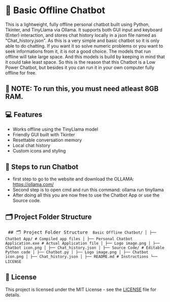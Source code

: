 # 🧠 Basic Offline Chatbot

This is a lightweight, fully offline personal chatbot built using Python, Tkinter, and TinyLlama via Ollama. It supports both GUI input and keyboard (Enter) interaction, and stores chat history locally in a json file named as "Chat_history.json".
As this is a very simple and basic chatbot so it is only able to do chatting. If you want it so solve numeric problems or you want to seek informations from it, it is not a good choice.
The models that run offline will take large space. And this models is build by keeping in mind that it could take least space. So this is the reason that this Chatbot is a Low Power Chatbot, but besides it you can run it in your own computer fully offline for free.

## 📝 NOTE: To run this, you must need atleast 8GB RAM.

## 💻 Features
- Works offline using the TinyLlama model
- Friendly GUI built with Tkinter
- Resettable conversation memory
- Local chat history
- Custom icons and styling

## 📶 Steps to run Chatbot
- first step to go to the website and download the OLLAMA: https://ollama.com/
- Second step is to open cmd and run this command: ollama run tinyllama
- After doing all this you are now free to use the Chatbot App or use the Source code.

## 🗂 Project Folder Structure
<pre lang="markdown"> ## 🗂 Project Folder Structure <code> Basic Offline Chatbot/ │ ├── Chatbot App/ # Compiled app files │ ├── Personal Chatbot Application.exe # Actual Application file │ ├── Logo image.png │ ├── Chatbot icon.png │ ├── Chat_history.json │ ├── Source Code/ # Editable Python code │ ├── Chatbot.py │ ├── Logo image.png │ ├── Chatbot icon.png │ ├── Chat_history.json │ ├── README.md # Instructions └── LICENSE </code> </pre>

## 📜 License
This project is licensed under the MIT License - see the [LICENSE](LICENSE) file for details.
